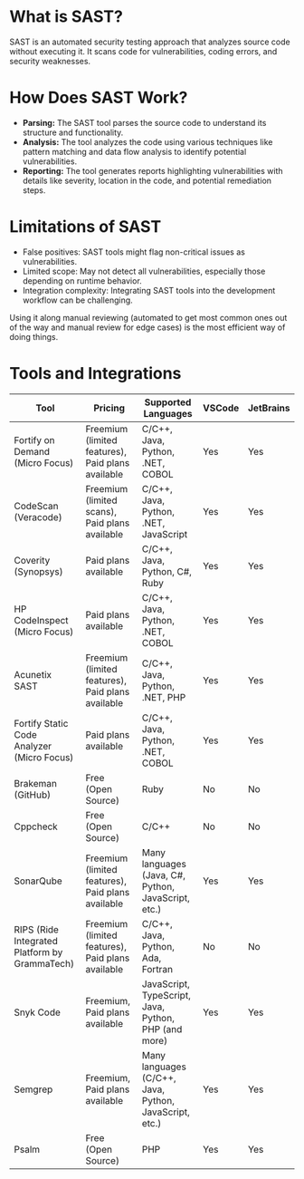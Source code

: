 # What is SAST? 
SAST is an automated security testing approach that analyzes source code without executing it. It scans code for vulnerabilities, coding errors, and security weaknesses.

# How Does SAST Work?

- **Parsing:** The SAST tool parses the source code to understand its structure and functionality.
- **Analysis:** The tool analyzes the code using various techniques like pattern matching and data flow analysis to identify potential vulnerabilities.
- **Reporting:** The tool generates reports highlighting vulnerabilities with details like severity, location in the code, and potential remediation steps.

# Limitations of SAST
- False positives: SAST tools might flag non-critical issues as vulnerabilities.
- Limited scope: May not detect all vulnerabilities, especially those depending on runtime behavior.
- Integration complexity: Integrating SAST tools into the development workflow can be challenging.

Using it along manual reviewing (automated to get most common ones out of the way and manual review for edge cases) is the most efficient way of doing things.

# Tools and Integrations
| Tool                                          | Pricing                                           | Supported Languages                                    | VSCode | JetBrains |
| --------------------------------------------- | ------------------------------------------------- | ------------------------------------------------------ | ------ | --------- |
| Fortify on Demand (Micro Focus)               | Freemium (limited features), Paid plans available | C/C++, Java, Python, .NET, COBOL                       | Yes    | Yes       |
| CodeScan (Veracode)                           | Freemium (limited scans), Paid plans available    | C/C++, Java, Python, .NET, JavaScript                  | Yes    | Yes       |
| Coverity (Synopsys)                           | Paid plans available                              | C/C++, Java, Python, C#, Ruby                          | Yes    | Yes       |
| HP CodeInspect (Micro Focus)                  | Paid plans available                              | C/C++, Java, Python, .NET, COBOL                       | Yes    | Yes       |
| Acunetix SAST                                 | Freemium (limited features), Paid plans available | C/C++, Java, Python, .NET, PHP                         | Yes    | Yes       |
| Fortify Static Code Analyzer (Micro Focus)    | Paid plans available                              | C/C++, Java, Python, .NET, COBOL                       | Yes    | Yes       |
| Brakeman (GitHub)                             | Free (Open Source)                                | Ruby                                                   | No     | No        |
| Cppcheck                                      | Free (Open Source)                                | C/C++                                                  | No     | No        |
| SonarQube                                     | Freemium (limited features), Paid plans available | Many languages (Java, C#, Python, JavaScript, etc.)    | Yes    | Yes       |
| RIPS (Ride Integrated Platform by GrammaTech) | Freemium (limited features), Paid plans available | C/C++, Java, Python, Ada, Fortran                      | No     | No        |
| Snyk Code                                     | Freemium, Paid plans available                    | JavaScript, TypeScript, Java, Python, PHP (and more)   | Yes    | Yes       |
| Semgrep                                       | Freemium, Paid plans available                    | Many languages (C/C++, Java, Python, JavaScript, etc.) | Yes    | Yes       |
| Psalm                                         | Free (Open Source)                                | PHP                                                    | Yes    | Yes       |
